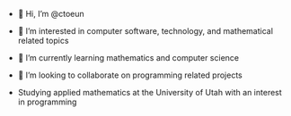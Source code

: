 - 👋 Hi, I’m @ctoeun
- 👀 I’m interested in computer software, technology, and mathematical related topics
- 🌱 I’m currently learning mathematics and computer science
- 💞️ I’m looking to collaborate on programming related projects

- Studying applied mathematics at the University of Utah with an interest in programming
